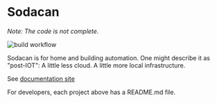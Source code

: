 # Sodacan

*Note: The code is not complete.*

![build workflow](https://github.com/sodacan-net/sodacan/actions/workflows/maven.yml/badge.svg?branch=master)

Sodacan is for home and building automation. One might describe it as "post-IOT": A little less cloud. A little more local infrastructure.

See <a href="http://sodacan.net">documentation site</a> 

For developers, each project above has a README.md file.

